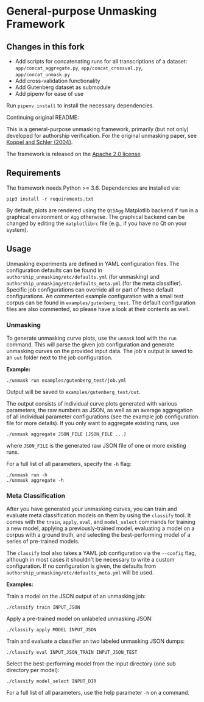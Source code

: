 # General-purpose Unmasking Framework

## Changes in this fork
- Add scripts for concatenating runs for all transcriptions of a dataset: `app/concat_aggregate.py`, `app/concat_crossval.py`, `app/concat_unmask.py`
- Add cross-validation functionality
- Add Gutenberg dataset as submodule
- Add pipenv for ease of use

Run `pipenv install` to install the necessary dependencies.

Continuing original README:

This is a general-purpose unmasking framework, primarily (but not only) developed for
authorship verification. For the original unmasking paper, see
[Koppel and Schler (2004)](https://doi.org/10.1145/1015330.1015448).

The framework is released on the [Apache 2.0 license](LICENSE).

## Requirements

The framework needs Python >= 3.6. Dependencies are installed via:

    pip3 install -r requirements.txt

By default, plots are rendered using the `Qt5Agg` Matplotlib backend if run in a graphical
environment or `Agg` otherwise. The graphical backend can be changed by editing the
`matplotlibrc` file (e.g., if you have no Qt on your system).

## Usage

Unmasking experiments are defined in YAML configuration files. The configuration defaults
can be found in `authorship_unmasking/etc/defaults.yml` (for unmasking) and
`authorship_unmasking/etc/defaults_meta.yml` (for the meta classifier). Specific job configurations
can override all or part of these default configurations. An commented example configuration with a
small test corpus can be found in `examples/gutenberg_test`. The default configuration files are also
commented, so please have a look at their contents as well.

### Unmasking

To generate unmasking curve plots, use the `unmask` tool with the `run` command. This will
parse the given job configuration and generate unmasking curves on the provided input data.
The job's output is saved to an `out` folder next to the job configuration.

**Example:**

    ./unmask run examples/gutenberg_test/job.yml

Output will be saved to `examples/gutenberg_test/out`.

The output consists of individual curve plots generated with various parameters, the
raw numbers as JSON, as well as an average aggregation of all individual parameter
configurations (see the example job configuration file for more details). If you only want
to aggregate existing runs, use

    ./unmask aggregate JSON_FILE [JSON_FILE ...]

where `JSON_FILE` is the generated raw JSON file of one or more existing runs.

For a full list of all parameters, specify the `-h` flag:

    ./unmask run -h
    ./unmask aggregate -h

### Meta Classification

After you have generated your unmasking curves, you can train and evaluate meta classification
models on them by using the `classify` tool. It comes with the `train`, `apply`, `eval`, and
`model_select` commands for training a new model, applying a previously-trained model,
evaluating a model on a corpus with a ground truth, and selecting the best-performing model
of a series of pre-trained models.

The `classify` tool also takes a YAML job configuration via the `--config` flag, although
in most cases it shouldn't be necessary to write a custom configuration. If no configuration
is given, the defaults from `authorship_unmasking/etc/defaults_meta.yml` will be used.

**Examples:**

Train a model on the JSON output of an unmasking job:

    ./classify train INPUT_JSON

Apply a pre-trained model on unlabeled unmasking JSON:

    ./classify apply MODEL INPUT_JSON

Train and evaluate a classifier an two labeled unmasking JSON dumps:

    ./classify eval INPUT_JSON_TRAIN INPUT_JSON_TEST

Select the best-performing model from the input directory (one sub directory per model):

    ./classify model_select INPUT_DIR

For a full list of all parameters, use the help parameter `-h` on a command.
